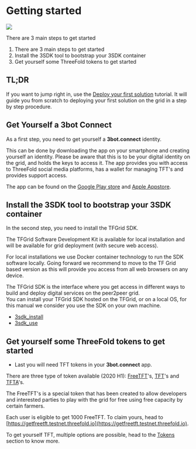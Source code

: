 # Getting started

![](3fold_header1.png)

There are 3 main steps to get started

1. There are 3 main steps to get started
2. Install the 3SDK tool to bootstrap your 3SDK container
3. Get yourself some ThreeFold tokens to get started

## TL;DR

If you want to jump right in, use the [Deploy your first solution](getting_started_first_solution.md) tutorial. It will guide you from scratch to deploying your first solution on the grid in a step by step procedure.

## Get Yourself a 3bot Connect

As a first step, you need to get yourself a **3bot.connect** identity.  

This can be done by downloading the app on your smartphone and creating yourself an identity.  Please be aware that this is to be your digital identity on the grid, and holds the keys to access it.  The app provides you with access to  ThreeFold social media platforms, has a wallet for managing TFT's and provides support access.  

The app can be found on the [Google Play store](https://play.google.com/store/apps/details?id=org.jimber.threebotlogin&hl=en) and [Apple Appstore](https://apps.apple.com/us/app/3bot-connect/id1459845885).

## Install the 3SDK tool to bootstrap your 3SDK container

In the second step, you need to install the TFGrid SDK.  

The TFGrid Software Development Kit is available for local installation and will be available for grid deployment (with secure web access).  

For local installations we use Docker container technology to run the SDK software locally. Going forward we recommend to move to the TF Grid based version as this will provide you access from all web browsers on any device.

The TFGrid SDK is the interface where you get access in different ways to build and deploy digital services on the peer2peer grid.  
You can install your TFGrid SDK hosted on the TFGrid, or on a local OS, for this manual we consider you use the SDK on your own machine.

- [3sdk_install](3sdk_install.md)
- [3sdk_use](3sdk_use.md)

## Get yourself some ThreeFold tokens to get started

- Last you will need TFT tokens in your **3bot.connect** app.

There are three type of token available (2020 H1): [FreeTFT](https://github.com/threefoldfoundation/tft-stellar/#freetft)'s,  [TFT](https://github.com/threefoldfoundation/tft-stellar/#tft)'s and [TFTA](https://github.com/threefoldfoundation/tft-stellar/#tfta)'s.

The FreeTFT's is a special token that has been created to allow developers and interested parties to play with the grid for free using free capacity by certain farmers.

Each user is eligible to get 1000 FreeTFT. To claim yours, head to [https://getfreetft.testnet.threefold.io](https://getfreetft.testnet.threefold.io).

To get yourself TFT, multiple options are possible, head to the [Tokens](tokens.md) section to know more.
